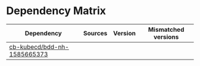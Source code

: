 # Dependency Matrix

Dependency | Sources | Version | Mismatched versions
---------- | ------- | ------- | -------------------
[cb-kubecd/bdd-nh-1585665373](https://github.com/cb-kubecd/bdd-nh-1585665373.git) |  | []() | 
